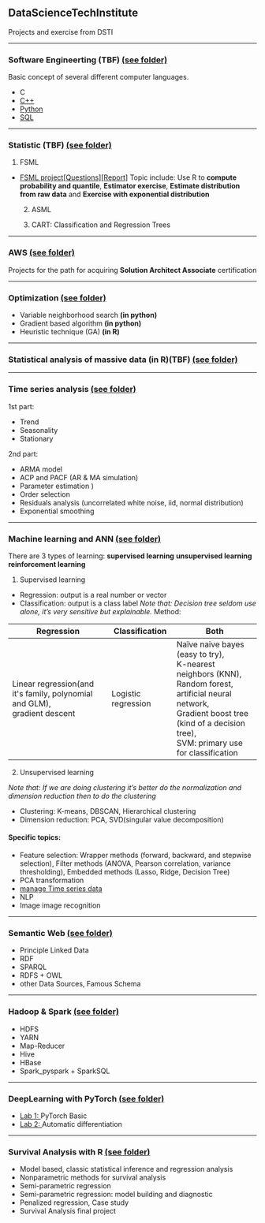 ## DataScienceTechInstitute
Projects and exercise from DSTI

----------------------------------

### Software Engineerting (TBF) [(see folder)](https://github.com/Yuhsuant1994/DataScienceTechInstitute/tree/master/SoftwareEngineering)

Basic concept of several different computer languages.

   * C
   * [C++](https://github.com/Yuhsuant1994/DataScienceTechInstitute/tree/master/SoftwareEngineering/CPP_1_Class%20inheritance)
   * [Python](https://github.com/Yuhsuant1994/DataScienceTechInstitute/tree/master/SoftwareEngineering/Python) 
   * [SQL](https://github.com/Yuhsuant1994/DataScienceTechInstitute/tree/master/SoftwareEngineering/SQL)

----------------------------------

### Statistic (TBF) [(see folder)](https://github.com/Yuhsuant1994/DataScienceTechInstitute/tree/master/Statistic)

  1) FSML
  
* [FSML project](https://github.com/Yuhsuant1994/DataScienceTechInstitute/tree/master/Statistic/FSML_project)[[Questions]](https://github.com/Yuhsuant1994/DataScienceTechInstitute/blob/master/Statistic/FSML_project/DSTIFundationsjuil19.pdf)[[Report]](https://github.com/Yuhsuant1994/DataScienceTechInstitute/blob/master/Statistic/FSML_project/(Report_PDF)FSMLpart2_Yu-Hsuan_TING.pdf)
 Topic include: Use R to **compute probability and quantile**, **Estimator exercise**, **Estimate distribution from raw data** and **Exercise with exponential distribution**

  2) ASML

  3) CART: Classification and Regression Trees

----------------------------------

### AWS [(see folder)](https://github.com/Yuhsuant1994/DataScienceTechInstitute/tree/master/AWS)

Projects for the path for acquiring **Solution Architect Associate** certification

----------------------------------

### Optimization [(see folder)](https://github.com/Yuhsuant1994/DataScienceTechInstitute/tree/master/Optimization)

   * Variable neighborhood search **(in python)**
   * Gradient based algorithm **(in python)**
   * Heuristic technique (GA) **(in R)**

----------------------------------

### Statistical analysis of massive data (in R)(TBF) [(see folder)](https://github.com/Yuhsuant1994/DataScienceTechInstitute/tree/master/Statistical%20analysis%20of%20massive%20data)

----------------------------------

### Time series analysis [(see folder)](https://github.com/Yuhsuant1994/DataScienceTechInstitute/tree/master/TimeSeries)

1st part:

  * Trend
  * Seasonality
  * Stationary

2nd part:

  * ARMA model
  * ACP and PACF (AR & MA simulation)
  * Parameter estimation )
  * Order selection
  * Residuals analysis (uncorrelated white noise, iid, normal distribution)
  * Exponential smoothing
 

----------------------------------

### Machine learning and ANN [(see folder)](https://github.com/Yuhsuant1994/DataScienceTechInstitute/tree/master/Machine%20learning%20and%20ANN)

There are 3 types of learning: **supervised learning** **unsupervised learning** **reinforcement learning**

  1) Supervised learning

  * Regression: output is a real number or vector 
  * Classification: output is a class label
  *Note that: Decision tree seldom use alone, it’s very sensitive but explainable.*
  Method:
  
Regression | Classification | Both
--- | --- |---
Linear regression(and it's family, polynomial and GLM), <br>gradient descent | Logistic regression| Naïve naive bayes (easy to try),<br> K-nearest neighbors (KNN), <br> Random forest,<br>artificial neural network,<br>Gradient boost tree (kind of a decision tree), <br>SVM: primary use for classification

  2) Unsupervised learning
  
  *Note that: If we are doing clustering it’s better do the normalization and dimension reduction then to do the clustering*
  
  * Clustering: K-means, DBSCAN, Hierarchical clustering
  * Dimension reduction: PCA, SVD(singular value decomposition)
   
 #### Specific topics:
  * Feature selection: Wrapper methods (forward, backward, and stepwise selection),  Filter methods (ANOVA, Pearson correlation, variance thresholding), Embedded methods (Lasso, Ridge, Decision Tree)
  * PCA transformation
  * [manage Time series data](https://github.com/Yuhsuant1994/DataScienceTechInstitute/tree/master/TimeSeries)
  * NLP
  * Image image recognition

----------------------------------

### Semantic Web [(see folder)](https://github.com/Yuhsuant1994/DataScienceTechInstitute/tree/master/Semantic%20Web)
  
  * Principle Linked Data
  * RDF
  * SPARQL
  * RDFS + OWL
  * other Data Sources, Famous Schema

----------------------------------

### Hadoop & Spark [(see folder)](https://github.com/Yuhsuant1994/DataScienceTechInstitute/tree/master/Hadoop%20%26%20Spark)
  
  * HDFS
  * YARN
  * Map-Reducer
  * Hive
  * HBase
  * Spark_pyspark + SparkSQL

----------------------------------

 ### DeepLearning with PyTorch [(see folder)](https://github.com/Yuhsuant1994/DataScienceTechInstitute/tree/master/DeepLearning)

* [Lab 1: ](https://github.com/Yuhsuant1994/DataScienceTechInstitute/blob/master/DeepLearning/DSTI_DL_Labs1_2019_PyTorch_Basic.ipynb) PyTorch Basic
* [Lab 2: ](https://github.com/Yuhsuant1994/DataScienceTechInstitute/blob/master/DeepLearning/DSTI_DL_Labs2_2019_Autograd.ipynb)
Automatic differentiation 

----------------------------------

### Survival Analysis with R  [(see folder)](https://github.com/Yuhsuant1994/DataScienceTechInstitute/tree/master/Survival%20Analysis)

* Model based, classic statistical inference and regression analysis
* Nonparametric methods for survival analysis
* Semi-parametric regression
* Semi-parametric regression: model building and diagnostic
* Penalized regression, Case study
* Survival Analysis final project

